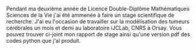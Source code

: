 Pendant ma deuxième année de Licence Double-Diplôme Mathématiques Sciences de la Vie j'ai été ammenée à faire un stage scientifique de recherche. J'ai eu l'occasion de travailler sur la modélisation des tumeurs cérébrales un mois et demi au laboratoire iJCLab, CNRS à Orsay. Vous pouvez trouver ci-joint mon rapport de stage ainsi qu'une version pdf des codes python que j'ai produit. 
